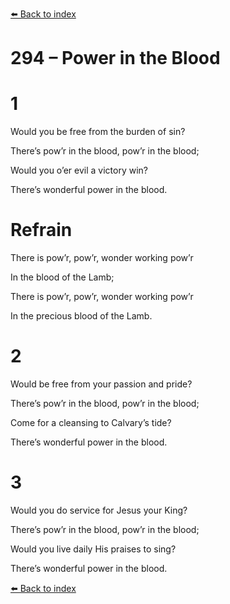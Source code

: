 [⬅️ Back to index](../README.md)

# 294 – Power in the Blood





# 1

Would you be free from the burden of sin?

There’s pow’r in the blood, pow’r in the blood;

Would you o’er evil a victory win?

There’s wonderful power in the blood.



# Refrain

There is pow’r, pow’r, wonder working pow’r

In the blood of the Lamb;

There is pow’r, pow’r, wonder working pow’r

In the precious blood of the Lamb.



# 2

Would be free from your passion and pride?

There’s pow’r in the blood, pow’r in the blood;

Come for a cleansing to Calvary’s tide?

There’s wonderful power in the blood.



# 3

Would you do service for Jesus your King?

There’s pow’r in the blood, pow’r in the blood;

Would you live daily His praises to sing?

There’s wonderful power in the blood.

[⬅️ Back to index](../README.md)
